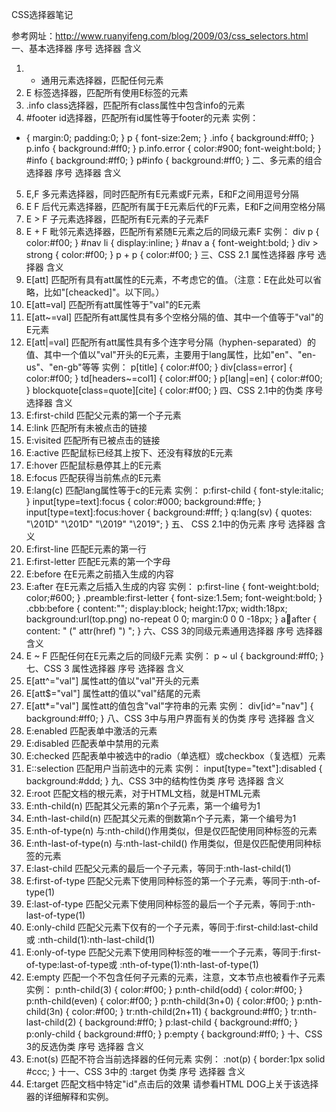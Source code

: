 CSS选择器笔记

参考网址：http://www.ruanyifeng.com/blog/2009/03/css_selectors.html
一、基本选择器
序号	选择器	含义
1.	*	通用元素选择器，匹配任何元素
2.	E	标签选择器，匹配所有使用E标签的元素
3.	.info	class选择器，匹配所有class属性中包含info的元素
4.	#footer	id选择器，匹配所有id属性等于footer的元素
实例：
* { margin:0; padding:0; }
p { font-size:2em; }
.info { background:#ff0; }
p.info { background:#ff0; }
p.info.error { color:#900; font-weight:bold; }
#info { background:#ff0; }
p#info { background:#ff0; }
二、多元素的组合选择器
序号	选择器	含义
5.	E,F	多元素选择器，同时匹配所有E元素或F元素，E和F之间用逗号分隔
6.	E F	后代元素选择器，匹配所有属于E元素后代的F元素，E和F之间用空格分隔
7.	E > F	子元素选择器，匹配所有E元素的子元素F
8.	E + F	毗邻元素选择器，匹配所有紧随E元素之后的同级元素F
实例：
div p { color:#f00; }
#nav li { display:inline; }
#nav a { font-weight:bold; }
div > strong { color:#f00; }
p + p { color:#f00; }
三、CSS 2.1 属性选择器
序号	选择器	含义
9.	E[att]	匹配所有具有att属性的E元素，不考虑它的值。（注意：E在此处可以省略，比如"[cheacked]"。以下同。）
10.	E[att=val]	匹配所有att属性等于"val"的E元素
11.	E[att~=val]	匹配所有att属性具有多个空格分隔的值、其中一个值等于"val"的E元素
12.	E[att|=val]	匹配所有att属性具有多个连字号分隔（hyphen-separated）的值、其中一个值以"val"开头的E元素，主要用于lang属性，比如"en"、"en-us"、"en-gb"等等
实例：
p[title] { color:#f00; }
div[class=error] { color:#f00; }
td[headers~=col1] { color:#f00; }
p[lang|=en] { color:#f00; }
blockquote[class=quote][cite] { color:#f00; }
四、CSS 2.1中的伪类
序号	选择器	含义
13.	E:first-child	匹配父元素的第一个子元素
14.	E:link	匹配所有未被点击的链接
15.	E:visited	匹配所有已被点击的链接
16.	E:active	匹配鼠标已经其上按下、还没有释放的E元素
17.	E:hover	匹配鼠标悬停其上的E元素
18.	E:focus	匹配获得当前焦点的E元素
19.	E:lang(c)	匹配lang属性等于c的E元素
实例：
p:first-child { font-style:italic; }
input[type=text]:focus { color:#000; background:#ffe; }
input[type=text]:focus:hover { background:#fff; }
q:lang(sv) { quotes: "\201D" "\201D" "\2019" "\2019"; }
五、 CSS 2.1中的伪元素
序号	选择器	含义
20.	E:first-line	匹配E元素的第一行
21.	E:first-letter	匹配E元素的第一个字母
22.	E:before	在E元素之前插入生成的内容
23.	E:after	在E元素之后插入生成的内容
实例：
p:first-line { font-weight:bold; color;#600; }
.preamble:first-letter { font-size:1.5em; font-weight:bold; }
.cbb:before { content:""; display:block; height:17px; width:18px; background:url(top.png) no-repeat 0 0; margin:0 0 0 -18px; }
a:link:after { content: " (" attr(href) ") "; }
六、CSS 3的同级元素通用选择器
序号	选择器	含义
24.	E ~ F	匹配任何在E元素之后的同级F元素
实例：
p ~ ul { background:#ff0; }
七、CSS 3 属性选择器
序号	选择器	含义
25.	E[att^="val"]	属性att的值以"val"开头的元素
26.	E[att$="val"]	属性att的值以"val"结尾的元素
27.	E[att*="val"]	属性att的值包含"val"字符串的元素
实例：
div[id^="nav"] { background:#ff0; }
八、CSS 3中与用户界面有关的伪类
序号	选择器	含义
28.	E:enabled	匹配表单中激活的元素
29.	E:disabled	匹配表单中禁用的元素
30.	E:checked	匹配表单中被选中的radio（单选框）或checkbox（复选框）元素
31.	E::selection	匹配用户当前选中的元素
实例：
input[type="text"]:disabled { background:#ddd; }
九、CSS 3中的结构性伪类
序号	选择器	含义
32.	E:root	匹配文档的根元素，对于HTML文档，就是HTML元素
33.	E:nth-child(n)	匹配其父元素的第n个子元素，第一个编号为1
34.	E:nth-last-child(n)	匹配其父元素的倒数第n个子元素，第一个编号为1
35.	E:nth-of-type(n)	与:nth-child()作用类似，但是仅匹配使用同种标签的元素
36.	E:nth-last-of-type(n)	与:nth-last-child() 作用类似，但是仅匹配使用同种标签的元素
37.	E:last-child	匹配父元素的最后一个子元素，等同于:nth-last-child(1)
38.	E:first-of-type	匹配父元素下使用同种标签的第一个子元素，等同于:nth-of-type(1)
39.	E:last-of-type	匹配父元素下使用同种标签的最后一个子元素，等同于:nth-last-of-type(1)
40.	E:only-child	匹配父元素下仅有的一个子元素，等同于:first-child:last-child或 :nth-child(1):nth-last-child(1)
41.	E:only-of-type	匹配父元素下使用同种标签的唯一一个子元素，等同于:first-of-type:last-of-type或 :nth-of-type(1):nth-last-of-type(1)
42.	E:empty	匹配一个不包含任何子元素的元素，注意，文本节点也被看作子元素
实例：
p:nth-child(3) { color:#f00; }
p:nth-child(odd) { color:#f00; }
p:nth-child(even) { color:#f00; }
p:nth-child(3n+0) { color:#f00; }
p:nth-child(3n) { color:#f00; }
tr:nth-child(2n+11) { background:#ff0; }
tr:nth-last-child(2) { background:#ff0; }
p:last-child { background:#ff0; }
p:only-child { background:#ff0; }
p:empty { background:#ff0; }
十、CSS 3的反选伪类
序号	选择器	含义
43.	E:not(s)	匹配不符合当前选择器的任何元素
实例：
:not(p) { border:1px solid #ccc; }
十一、CSS 3中的 :target 伪类
序号	选择器	含义
44.	E:target	匹配文档中特定"id"点击后的效果
请参看HTML DOG上关于该选择器的详细解释和实例。